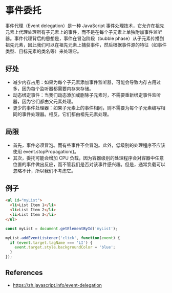 # 事件委托

事件代理（Event delegation）是一种 JavaScript 事件处理技术，它允许在祖先元素上代理处理所有子元素上的事件，而不是在每个子元素上单独附加事件监听器。事件代理背后的思想是，事件在冒泡阶段（bubble phase）从子元素传播到祖先元素，因此我们可以在祖先元素上捕获事件，然后根据事件源的特征（如事件类型、目标元素的类名等）来处理它。

## 好处

- 减少内存占用：如果为每个子元素添加事件监听器，可能会导致内存占用过多，因为每个监听器都需要内存来存储。
- 动态绑定事件：当我们动态添加或删除子元素时，不需要重新绑定事件监听器，因为它们都由父元素处理。
- 更少的事件处理器：如果子元素上的事件相同，则不需要为每个子元素编写相同的事件处理器。相反，它们都由祖先元素处理。

## 局限

- 首先，事件必须冒泡。而有些事件不会冒泡。此外，低级别的处理程序不应该使用 event.stopPropagation()。
- 其次，委托可能会增加 CPU 负载，因为容器级别的处理程序会对容器中任意位置的事件做出反应，而不管我们是否对该事件感兴趣。但是，通常负载可以忽略不计，所以我们不考虑它。

## 例子

```html
<ul id="myList">
  <li>List Item 1</li>
  <li>List Item 2</li>
  <li>List Item 3</li>
</ul>
```

```js
const myList = document.getElementById('myList');

myList.addEventListener('click', function(event) {
  if (event.target.tagName === 'LI') {
    event.target.style.backgroundColor = 'blue';
  }
});
```

## References

- https://zh.javascript.info/event-delegation
